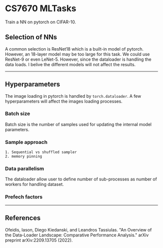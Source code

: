# CS7670 MLTasks

Train a NN on pytorch on CIFAR-10.

## Selection of NNs
A common selection is ResNet18 which is a built-in model of pytorch. However, an 18-layer model may be too large for this task. We could use ResNet-9 or even LeNet-5. However, since the dataloader is handling the data loads. I belive the different models will not affect the results. 

---

## Hyperparameters

The image loading in pytorch is handled by `torch.dataloader`. A few hyperparameters will affect the images loading processes. 

### Batch size 

Batch size is the number of samples used for updating the internal model parameters. 

### Sample approach
    1. Sequential vs shuffled sampler
    2. memory pinning
### Data parallelism
The dataloader allow user to define number of sub-processes as number of workers for handling dataset.

### Prefech factors

----


## References
Ofeidis, Iason, Diego Kiedanski, and Leandros Tassiulas. "An Overview of the Data-Loader Landscape: Comparative Performance Analysis." arXiv preprint arXiv:2209.13705 (2022).


